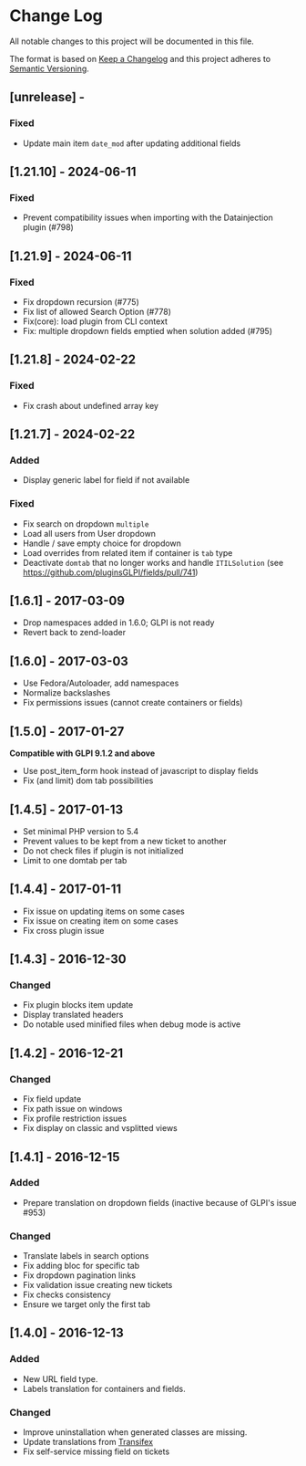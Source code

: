 # Change Log

All notable changes to this project will be documented in this file.

The format is based on [Keep a Changelog](http://keepachangelog.com/)
and this project adheres to [Semantic Versioning](http://semver.org/).

## [unrelease] -

### Fixed

- Update main item ```date_mod``` after updating additional fields

## [1.21.10] - 2024-06-11

### Fixed

- Prevent compatibility issues when importing with the Datainjection plugin (#798)

## [1.21.9] - 2024-06-11

### Fixed

- Fix dropdown recursion (#775)
- Fix list of allowed Search Option (#778)
- Fix(core): load plugin from CLI context
- Fix: multiple dropdown fields emptied when solution added (#795)


## [1.21.8] - 2024-02-22

### Fixed

- Fix crash about undefined array key


## [1.21.7] - 2024-02-22

### Added

- Display generic label for field if not available

### Fixed

- Fix search on dropdown ```multiple```
- Load all users from User dropdown
- Handle / save empty choice for dropdown
- Load overrides from related item if container is ```tab``` type
- Deactivate ```domtab``` that no longer works and handle ```ITILSolution``` (see https://github.com/pluginsGLPI/fields/pull/741)


## [1.6.1] - 2017-03-09

- Drop namespaces added in 1.6.0; GLPI is not ready
- Revert back to zend-loader

## [1.6.0] - 2017-03-03

- Use Fedora/Autoloader, add namespaces
- Normalize backslashes
- Fix permissions issues (cannot create containers or fields)

## [1.5.0] - 2017-01-27

**Compatible with GLPI 9.1.2 and above**

- Use post_item_form hook instead of javascript to display fields
- Fix (and limit) dom tab possibilities

## [1.4.5] - 2017-01-13
- Set minimal PHP version to 5.4
- Prevent values to be kept from a new ticket to another
- Do not check files if plugin is not initialized
- Limit to one domtab per tab

## [1.4.4] - 2017-01-11
- Fix issue on updating items on some cases
- Fix issue on creating item on some cases
- Fix cross plugin issue

## [1.4.3] - 2016-12-30

### Changed
- Fix plugin blocks item update
- Display translated headers
- Do notable used minified files when debug mode is active

## [1.4.2] - 2016-12-21

### Changed
- Fix field update
- Fix path issue on windows
- Fix profile restriction issues
- Fix display on classic and vsplitted views

## [1.4.1] - 2016-12-15

### Added
- Prepare translation on dropdown fields (inactive because of GLPI's issue #953)

### Changed
- Translate labels in search options
- Fix adding bloc for specific tab
- Fix dropdown pagination links
- Fix validation issue creating new tickets
- Fix checks consistency
- Ensure we target only the first tab

## [1.4.0] - 2016-12-13

### Added
- New URL field type.
- Labels translation for containers and fields.

### Changed
- Improve uninstallation when generated classes are missing.
- Update translations from [Transifex](https://www.transifex.com/teclib/glpi-plugin-plugin-fields)
- Fix self-service missing field on tickets
